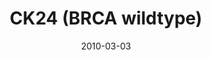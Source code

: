 ---
title: CK24 (BRCA wildtype)
image: https://www.cycif.org/assets/img/gray-2023/CK24.jpg
date: 2010-03-03
minerva_link: https://s3.amazonaws.com/www.cycif.org/110-Komen_BRCA/CK24/index.html
info_link: null
show_page_link: false
tags:
    - Gray
    - BRCA

---
